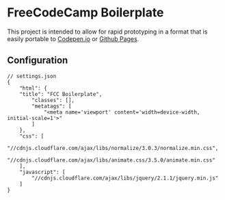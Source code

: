 # FreeCodeCamp Boilerplate

This project is intended to allow for rapid prototyping in a format that is easily portable to [Codepen.io](http://codepen.io) or [Github Pages](https://pages.github.com).

## Configuration

```
// settings.json
{
	"html": {
    "title": "FCC Boilerplate",
		"classes": [],
		"metatags": [
			"<meta name='viewport' content='width=device-width, initial-scale=1'>"
		]
	},
	"css": [
		"//cdnjs.cloudflare.com/ajax/libs/normalize/3.0.3/normalize.min.css",
		"//cdnjs.cloudflare.com/ajax/libs/animate.css/3.5.0/animate.min.css"
	],
	"javascript": [
		"//cdnjs.cloudflare.com/ajax/libs/jquery/2.1.1/jquery.min.js"
	]
}
```
